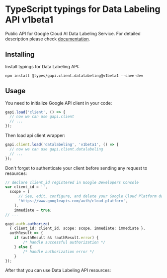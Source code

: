 # TypeScript typings for Data Labeling API v1beta1

Public API for Google Cloud AI Data Labeling Service.
For detailed description please check [documentation](https://cloud.google.com/data-labeling/docs/).

## Installing

Install typings for Data Labeling API:

```
npm install @types/gapi.client.datalabeling@v1beta1 --save-dev
```

## Usage

You need to initialize Google API client in your code:

```typescript
gapi.load('client', () => {
  // now we can use gapi.client
  // ...
});
```

Then load api client wrapper:

```typescript
gapi.client.load('datalabeling', 'v1beta1', () => {
  // now we can use gapi.client.datalabeling
  // ...
});
```

Don't forget to authenticate your client before sending any request to resources:

```typescript
// declare client_id registered in Google Developers Console
var client_id = '',
  scope = [ 
      // See, edit, configure, and delete your Google Cloud Platform data
      'https://www.googleapis.com/auth/cloud-platform',
    ],
    immediate = true;
// ...

gapi.auth.authorize(
  { client_id: client_id, scope: scope, immediate: immediate },
  authResult => {
    if (authResult && !authResult.error) {
        /* handle successful authorization */
    } else {
        /* handle authorization error */
    }
});
```

After that you can use Data Labeling API resources:

```typescript
```
